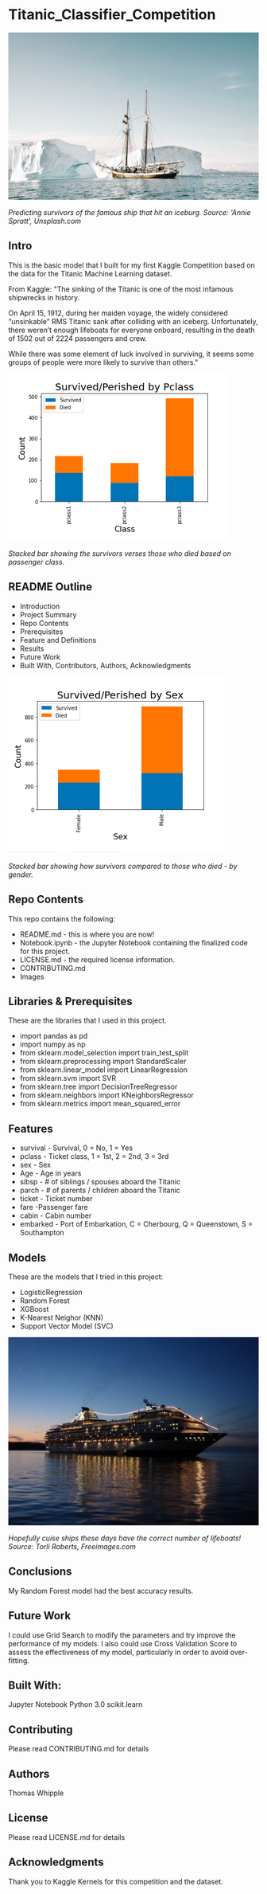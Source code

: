 # Titanic_Classifier_Competition


![](https://raw.githubusercontent.com/twhipple/Titanic_Classifier_Competition/master/Images/annie-spratt-r0vBUseBuYQ-unsplash.jpg)

*Predicting survivors of the famous ship that hit an iceburg. Source: 'Annie Spratt', Unsplash.com*


## Intro
This is the basic model that I built for my first Kaggle Competition based on the data for the Titanic Machine Learning dataset.

From Kaggle:
"The sinking of the Titanic is one of the most infamous shipwrecks in history.

On April 15, 1912, during her maiden voyage, the widely considered “unsinkable” RMS Titanic sank after colliding with an iceberg. Unfortunately, there weren’t enough lifeboats for everyone onboard, resulting in the death of 1502 out of 2224 passengers and crew.

While there was some element of luck involved in surviving, it seems some groups of people were more likely to survive than others."


![](https://raw.githubusercontent.com/twhipple/Titanic_Classifier_Competition/master/Images/SurvivedPclass.png)

*Stacked bar showing the survivors verses those who died based on passenger class.*


## README Outline
* Introduction 
* Project Summary
* Repo Contents
* Prerequisites
* Feature and Definitions
* Results
* Future Work
* Built With, Contributors, Authors, Acknowledgments


![](https://raw.githubusercontent.com/twhipple/Titanic_Classifier_Competition/master/Images/SurvivedSex.png)

*Stacked bar showing how survivors compared to those who died - by gender.*


## Repo Contents
This repo contains the following:
* README.md - this is where you are now!
* Notebook.ipynb - the Jupyter Notebook containing the finalized code for this project.
* LICENSE.md - the required license information.
* CONTRIBUTING.md 
* Images


## Libraries & Prerequisites
These are the libraries that I used in this project.
* import pandas as pd
* import numpy as np
* from sklearn.model_selection import train_test_split
* from sklearn.preprocessing import StandardScaler
* from sklearn.linear_model import LinearRegression
* from  sklearn.svm import SVR
* from sklearn.tree import DecisionTreeRegressor
* from sklearn.neighbors import KNeighborsRegressor
* from sklearn.metrics import mean_squared_error


## Features

* survival - Survival, 0 = No, 1 = Yes
* pclass - Ticket class, 1 = 1st, 2 = 2nd, 3 = 3rd
* sex - Sex
* Age - Age in years
* sibsp - # of siblings / spouses aboard the Titanic
* parch - # of parents / children aboard the Titanic
* ticket - Ticket number
* fare -Passenger fare
* cabin - Cabin number
* embarked - Port of Embarkation, C = Cherbourg, Q = Queenstown, S = Southampton


## Models
These are the models that I tried in this project:
* LogisticRegression
* Random Forest
* XGBoost
* K-Nearest Neighor (KNN)
* Support Vector Model (SVC)


![](https://raw.githubusercontent.com/twhipple/Titanic_Classifier_Competition/master/Images/cruise-ship-torli_roberts.jpg)

*Hopefully cuise ships these days have the correct number of lifeboats! Source: Torli Roberts, Freeimages.com*


## Conclusions
My Random Forest model had the best accuracy results. 


## Future Work
I could use Grid Search to modify the parameters and try improve the performance of my models. I also could use Cross Validation Score to assess the effectiveness of my model, particularly in order to avoid over-fitting.


## Built With:
Jupyter Notebook
Python 3.0
scikit.learn

## Contributing
Please read CONTRIBUTING.md for details

## Authors
Thomas Whipple

## License
Please read LICENSE.md for details

## Acknowledgments
Thank you to Kaggle Kernels for this competition and the dataset.
